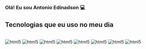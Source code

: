 
### Olá! Eu sou Antonio Edinadson 💻


## Tecnologias que eu uso no meu dia

<div style="display: inline-block;"><br/>
    <img src="https://img.shields.io/badge/HTML5-E34F26?style=for-the-badge&logo=html5&logoColor=white" alt="html5" align="center"></img>
    <img src="https://img.shields.io/badge/CSS3-1572B6?style=for-the-badge&logo=css3&logoColor=white" alt="html5" align="center"></img>
    <img src="https://img.shields.io/badge/Tailwind_CSS-38B2AC?style=for-the-badge&logo=tailwind-css&logoColor=white" alt="html5" align="center"><img>    
    <img src="https://img.shields.io/badge/React-20232A?style=for-the-badge&logo=react&logoColor=61DAFB" alt="html5" align="center"></img>
    <img src="https://img.shields.io/badge/Node.js-43853D?style=for-the-badge&logo=node.js&logoColor=white" alt="html5" align="center"></img>    
    <img src="https://img.shields.io/badge/TypeScript-007ACC?style=for-the-badge&logo=typescript&logoColor=white" alt="html5" align="center"></img>    
    <img src="https://img.shields.io/badge/MySQL-00000F?style=for-the-badge&logo=mysql&logoColor=white" alt="html5" align="center"></img>
    <img src="https://img.shields.io/badge/MongoDB-4EA94B?style=for-the-badge&logo=mongodb&logoColor=white" alt="html5" align="center"></img>
</div>
